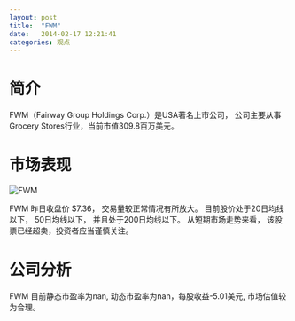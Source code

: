 ```yaml
---
layout: post
title:  "FWM"
date:   2014-02-17 12:21:41
categories: 观点
---
```


# 简介
FWM（Fairway Group Holdings Corp.）是USA著名上市公司，
公司主要从事Grocery Stores行业，当前市值309.8百万美元。

# 市场表现

![FWM](http://finviz.com/chart.ashx?t=FWM&ty=c&ta=1&p=d&s=l)

FWM 昨日收盘价 $7.36，
交易量较正常情况有所放大。
目前股价处于20日均线以下，
50日均线以下，
并且处于200日均线以下。
从短期市场走势来看，
该股票已经超卖，投资者应当谨慎关注。

# 公司分析
FWM 目前静态市盈率为nan, 动态市盈率为nan，每股收益-5.01美元,
市场估值较为合理。
